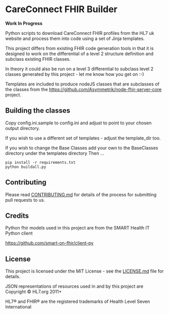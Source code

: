 # CareConnect FHIR Builder

__**Work In Progress**__

Python scripts to download CareConnect FHIR profiles from the HL7 uk website and 
process them into code using a set of Jinja templates.

This project differs from existing FHIR code generation tools in that it is designed to
work on the differential of a level 2 structure definition and subclass existing FHIR classes.

In theory it could also be run on a level 3 differential to subclass level 2 classes generated by this project - let me know how you get on :-)

Templates are included to produce nodeJS classes that are subclasses of the classes from 
the https://github.com/Asymmetrik/node-fhir-server-core project.

## Building the classes ##
Copy config.ini.sample to config.ini and adjust to point to your chosen output directory.

If you wish to use a different set of templates - adjust the template_dir too.

If you wish to change the Base Classes add your own to the BaseClasses directory under the templates directory
Then ...
```
pip install -r requirements.txt
python buildall.py
```
## Contributing

Please read [CONTRIBUTING.md](CONTRIBUTING.md) for details of the process for submitting pull requests to us.

## Credits
Python fhir models used in this project are from the SMART Health IT Python client

https://github.com/smart-on-fhir/client-py


## License

This project is licensed under the MIT License - see the [LICENSE.md](LICENSE.md) file for details.

JSON representations of resources used in and by this project are Copyright © HL7.org 2011+

HL7® and FHIR® are the registered trademarks of Health Level Seven International

